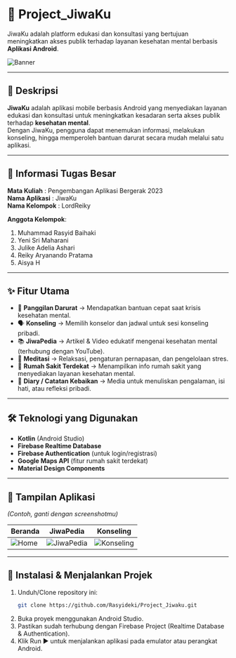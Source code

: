 # 💙 Project_JiwaKu  
JiwaKu adalah platform edukasi dan konsultasi yang bertujuan meningkatkan akses publik terhadap layanan kesehatan mental berbasis **Aplikasi Android**.  

![Banner](docs/images/banner.png)

---

## 📖 Deskripsi  
**JiwaKu** adalah aplikasi mobile berbasis Android yang menyediakan layanan edukasi dan konsultasi untuk meningkatkan kesadaran serta akses publik terhadap **kesehatan mental**.  
Dengan JiwaKu, pengguna dapat menemukan informasi, melakukan konseling, hingga memperoleh bantuan darurat secara mudah melalui satu aplikasi.  

---

## 📂 Informasi Tugas Besar  

**Mata Kuliah** : Pengembangan Aplikasi Bergerak 2023  
**Nama Aplikasi** : JiwaKu  
**Nama Kelompok** : LordReiky  

**Anggota Kelompok**:  
1. Muhammad Rasyid Baihaki  
2. Yeni Sri Maharani  
3. Julike Adelia Ashari  
4. Reiky Aryanando Pratama  
5. Aisya H  

---

## ✨ Fitur Utama  
- 🚨 **Panggilan Darurat** → Mendapatkan bantuan cepat saat krisis kesehatan mental.  
- 🗣️ **Konseling** → Memilih konselor dan jadwal untuk sesi konseling pribadi.  
- 📚 **JiwaPedia** → Artikel & Video edukatif mengenai kesehatan mental (terhubung dengan YouTube).  
- 🧘 **Meditasi** → Relaksasi, pengaturan pernapasan, dan pengelolaan stres.  
- 🏥 **Rumah Sakit Terdekat** → Menampilkan info rumah sakit yang menyediakan layanan kesehatan mental.  
- 📓 **Diary / Catatan Kebaikan** → Media untuk menuliskan pengalaman, isi hati, atau refleksi pribadi.  

---

## 🛠️ Teknologi yang Digunakan  
- **Kotlin** (Android Studio)  
- **Firebase Realtime Database**  
- **Firebase Authentication** (untuk login/registrasi)  
- **Google Maps API** (fitur rumah sakit terdekat)  
- **Material Design Components**  

---

## 📸 Tampilan Aplikasi  
*(Contoh, ganti dengan screenshotmu)*  

| Beranda | JiwaPedia | Konseling |
|---------|-----------|-----------|
| ![Home](docs/images/home.png) | ![JiwaPedia](docs/images/jiwapedia.png) | ![Konseling](docs/images/konseling.png) |

---

## 🚀 Instalasi & Menjalankan Projek  

1. Unduh/Clone repository ini:
   ```bash
   git clone https://github.com/Rasyideki/Project_Jiwaku.git
2. Buka proyek menggunakan Android Studio.
3. Pastikan sudah terhubung dengan Firebase Project (Realtime Database & Authentication).
4. Klik Run ▶ untuk menjalankan aplikasi pada emulator atau perangkat Android.
